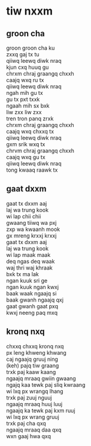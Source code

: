 # tiw nxxm

## groon cha

groon groon cha ku  
zxxq gaj tx tu  
qiiwq leewq diwk nraq  
kjun cxq huuq gu  
chrxm chraj graangq chxxh  
caajq wxq ru tx  
qiiwq leewq diwk nraq  
ngah mih gu tx  
gu tx pxt txxk  
ngaah mih sx bxk  
liw zxx liw zxx  
tren tron panq zrxk  
chrxm chraj graangq chxxh  
caajq wxq chxxq tx  
qiiwq leewq diwk nraq  
gxm srik wxq tx  
chrvm chraj graangq chxxh  
caajq wxq gu tx  
qiiwq leewq diwk nraq  
tong kwaaq raawk tx  

## gaat dxxm

gaat tx dxxm aaj  
laj wa trung kook  
wi lap chii chii  
gwaang tiiwq wa pxj  
zxp wa kwaanh mook  
gx mreng krxxj krxxj  
gaat tx dxxm aaj  
laj wa trung kook  
wi lap maak maak  
deq ngas deq waak  
waj thri waj khraak  
bxk tx ma lak  
ngan kuuk sri ge  
ngan kuuk ngan kwxj  
baak waak ngaajq si  
baak gwanh ngaajq qxj  
gaat gwanh gaat pxq  
kwxj neeng paq mxq  

## kronq nxq

chxxq chxxq kronq nxq  
px leng khweng khwang  
caj ngaajq gruuj ning  
(keh) pajq tiw graang  
trxk paj kaaw kaang  
ngaajq mraaq gwiin gwaang  
ngajq kaa tewk paj sliq kwraang  
wi lxq px wrangq lhang  
trxk paj zuuj nguuj  
ngaajq mraaq huuj luuj  
ngaajq ka tewk paj kxm ruuj  
wi lxq px wrang gruuj  
trxk paj cha qxq  
ngaajq mraaq daa qxq  
wxn gaaj hwa qxq  

